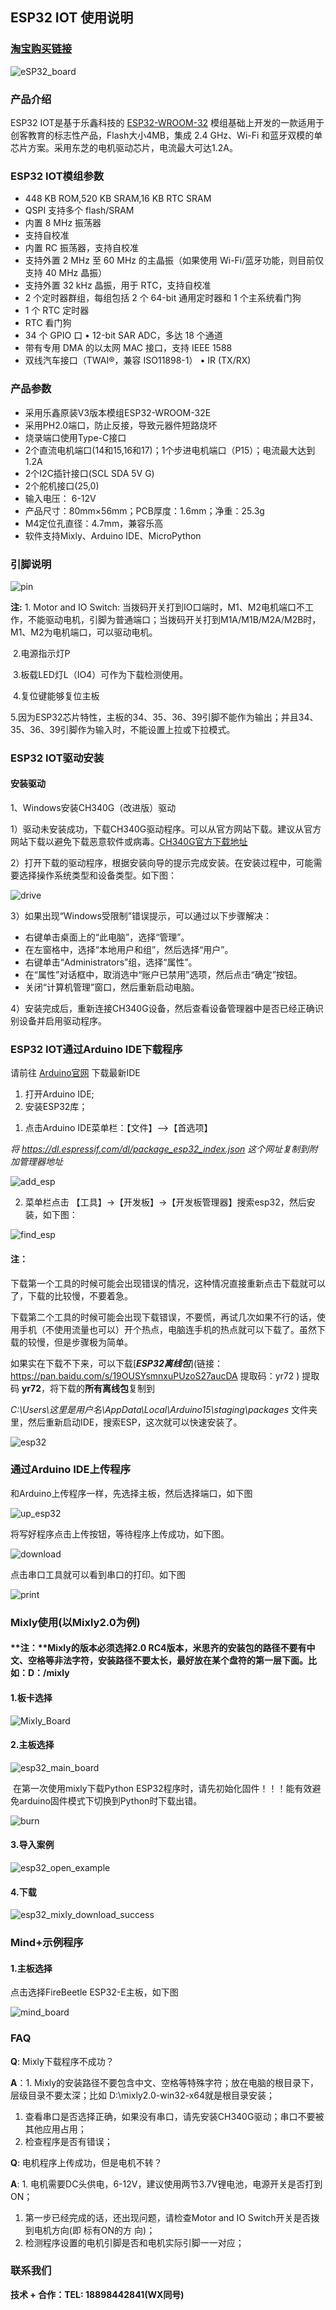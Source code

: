 ## ESP32 IOT 使用说明

### [淘宝购买链接](https://item.taobao.com/item.htm?ali_refid=a3_430582_1006:1209150026:N:bHry0KBYQUueXMqvQBLQ7A==:ae7ad87b821c162939f1053fd9a53067&ali_trackid=162_ae7ad87b821c162939f1053fd9a53067&id=778630577370&skuId=5318380828567&spm=a21n57.1.0.0)

![eSP32_board](./pictures/eSP32_board.png)

### 产品介绍

ESP32 IOT是基于乐鑫科技的 [ESP32-WROOM-32](https://www.espressif.com/sites/default/files/documentation/esp32-wroom-32_datasheet_cn.pdf) 模组基础上开发的一款适用于创客教育的标志性产品，Flash大小4MB，集成 2.4 GHz、Wi-Fi 和蓝牙双模的单芯片方案。采用东芝的电机驱动芯片，电流最大可达1.2A。

### ESP32 IOT模组参数

- 448 KB ROM,520 KB SRAM,16 KB RTC SRAM
- QSPI 支持多个 flash/SRAM
- 内置 8 MHz 振荡器
- 支持自校准
- 内置 RC 振荡器，支持自校准
- 支持外置 2 MHz 至 60 MHz 的主晶振（如果使用 Wi-Fi/蓝牙功能，则目前仅支持 40 MHz 晶振）
- 支持外置 32 kHz 晶振，用于 RTC，支持自校准
- 2 个定时器群组，每组包括 2 个 64-bit 通用定时器和 1 个主系统看门狗
- 1 个 RTC 定时器
- RTC 看门狗
- 34 个 GPIO 口 • 12-bit SAR ADC，多达 18 个通道
- 带有专用 DMA 的以太网 MAC 接口，支持 IEEE 1588
- 双线汽车接口（TWAI®，兼容 ISO11898-1） • IR (TX/RX)

### 产品参数

- 采用乐鑫原装V3版本模组ESP32-WROOM-32E
- 采用PH2.0端口，防止反接，导致元器件短路烧坏
- 烧录端口使用Type-C接口
- 2个直流电机端口(14和15,16和17)；1个步进电机端口（P15）；电流最大达到1.2A
- 2个I2C插针接口(SCL SDA 5V G)
- 2个舵机接口(25,0)
- 输入电压： 6-12V
- 产品尺寸：80mm×56mm；PCB厚度：1.6mm；净重：25.3g
- M4定位孔直径：4.7mm，兼容乐高
- 软件支持Mixly、Arduino IDE、MicroPython

### 引脚说明

![pin](./pictures/pin.jpg)

**注:** 1. Motor and IO Switch: 当拨码开关打到IO口端时，M1、M2电机端口不工作，不能驱动电机，引脚为普通端口；当拨码开关打到M1A/M1B/M2A/M2B时，M1、M2为电机端口，可以驱动电机。

​      2.电源指示灯P

​      3.板载LED灯L（IO4）可作为下载检测使用。

​      4.复位键能够复位主板

​      5.因为ESP32芯片特性，主板的34、35、36、39引脚不能作为输出；并且34、35、36、39引脚作为输入时，不能设置上拉或下拉模式。

### ESP32 IOT驱动安装

#### 安装驱动

1、Windows安装CH340G（改进版）驱动

1）驱动未安装成功，下载CH340G驱动程序。可以从官方网站下载。建议从官方网站下载以避免下载恶意软件或病毒。[CH340G官方下载地址](https://www.wch.cn/downloads/CH341SER_EXE.html)

2）打开下载的驱动程序，根据安装向导的提示完成安装。在安装过程中，可能需要选择操作系统类型和设备类型。如下图：

![drive](./pictures/drive.gif)

3）如果出现“Windows受限制”错误提示，可以通过以下步骤解决：

- 右键单击桌面上的“此电脑”，选择“管理”。
- 在左窗格中，选择“本地用户和组”，然后选择“用户”。
- 右键单击“Administrators”组，选择“属性”。
- 在“属性”对话框中，取消选中“账户已禁用”选项，然后点击“确定”按钮。
- 关闭“计算机管理”窗口，然后重新启动电脑。

4）安装完成后，重新连接CH340G设备，然后查看设备管理器中是否已经正确识别设备并启用驱动程序。

### ESP32 IOT通过Arduino IDE下载程序

请前往 [Arduino官网](https://www.arduino.cc/en/Main/Software) 下载最新IDE

1. 打开Arduino IDE;
2. 安装ESP32库；

1) 点击Arduino IDE菜单栏：【文件】-->【首选项】

*将     https://dl.espressif.com/dl/package_esp32_index.json   这个网址复制到附加管理器地址*

![add_esp](./pictures/add_esp.png)

2) 菜单栏点击 【工具】->【开发板】->【开发板管理器】搜索esp32，然后安装，如下图：

![find_esp](./pictures/find_esp.png)

#### **注：**

下载第一个工具的时候可能会出现错误的情况，这种情况直接重新点击下载就可以了，下载的比较慢，不要着急。

下载第二个工具的时候可能会出现下载错误，不要慌，再试几次如果不行的话，使用手机（不使用流量也可以）开个热点，电脑连手机的热点就可以下载了。虽然下载的较慢，但是步骤极为简单。

如果实在下载不下来，可以下载[***ESP32离线包***](链接：https://pan.baidu.com/s/19OUSYsmnxuPUzoS27aucDA 提取码：yr72 ) 提取码 **yr72**，将下载的**所有离线包**复制到

 *C:\Users\这里是用户名\AppData\Local\Arduino15\staging\packages*  文件夹里，然后重新启动IDE，搜索ESP，这次就可以快速安装了。

![esp32](./pictures/esp32.png)

### 通过Arduino IDE上传程序

和Arduino上传程序一样，先选择主板，然后选择端口，如下图

![up_esp32](./pictures/up_esp32.png)

将写好程序点击上传按钮，等待程序上传成功，如下图。

![download](./pictures/download.png)

点击串口工具就可以看到串口的打印。如下图

![print](./pictures/print.png)



### Mixly使用(以Mixly2.0为例)

#### **注：**Mixly的版本必须选择2.0 RC4版本，米思齐的安装包的路径不要有中文、空格等非法字符，安装路径不要太长，最好放在某个盘符的第一层下面。比如：D：/mixly

#### 	1.板卡选择

![Mixly_Board](./pictures/mixly_board.png)

#### 	2.**主板选择**

![esp32_main_board](./pictures/esp32_main_board.png)

​	在第一次使用mixly下载Python ESP32程序时，请先初始化固件！！！能有效避免arduino固件模式下切换到Python时下载出错。

![burn](./pictures/burn.png)

#### 	3.导入案例

![esp32_open_example](./pictures/esp32_open_example.png)

#### 	4.下载

![esp32_mixly_download_success](./pictures/esp32_mixly_download_success.png)

### Mind+示例程序

#### 	1.主板选择

点击选择FireBeetle ESP32-E主板，如下图

![mind_board](./pictures/mind_board.png)



### FAQ

**Q**: Mixly下载程序不成功？

**A**：1. Mixly的安装路径不要包含中文、空格等特殊字符；放在电脑的根目录下，层级目录不要太深；比如 D:\mixly2.0-win32-x64就是根目录安装；

1. 查看串口是否选择正确，如果没有串口，请先安装CH340G驱动；串口不要被其他应用占用；
2. 检查程序是否有错误；

**Q**: 电机程序上传成功，但是电机不转？

**A**: 1. 电机需要DC头供电，6-12V，建议使用两节3.7V锂电池，电源开关是否打到ON；

1. 第一步已经完成的话，还出现问题，请检查Motor and IO Switch开关是否拨到电机方向(即 标有ON的方 向)；
2. 检测程序设置的电机引脚是否和电机实际引脚一一对应；

### 联系我们

**技术 + 合作：TEL: 18898442841(WX同号)**



